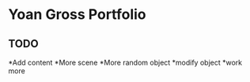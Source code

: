 # Yoan Gross Portfolio 

## TODO 
*Add content 
*More scene 
*More random object 
*modify object
*work more